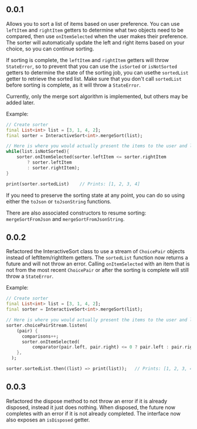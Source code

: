## 0.0.1

Allows you to sort a list of items based on user preference. You can use `leftItem` and `rightItem` getters to determine what two objects need to be compared, then use `onItemSelected` when the user makes their preference. The sorter will automatically update the left and right items based on your choice, so you can continue sorting.

If sorting is complete, the `leftItem` and `rightItem` getters will throw `StateError`, so to prevent that you can use the `isSorted` or `isNotSorted` getters to determine the state of the sorting job, you can usethe `sortedList` getter to retrieve the sorted list. Make sure that you don't call `sortedList` before sorting is complete, as it will throw a `StateError`.

Currently, only the merge sort algorithm is implemented, but others may be added later.


Example:

```dart
// Create sorter
final List<int> list = [3, 1, 4, 2];
final sorter = InteractiveSort<int>.mergeSort(list);

// Here is where you would actually present the items to the user and let them pick.
while(list.isNotSorted){
    sorter.onItemSelected(sorter.leftItem <= sorter.rightItem
        ? sorter.leftItem
        : sorter.rightItem);
}

print(sorter.sortedList)    // Prints: [1, 2, 3, 4]
```
If you need to preserve the sorting state at any point, you can do so using either the `toJson` or `toJsonString` functions. 

There are also associated constructors to resume sorting: `mergeSortFromJson` and `mergeSortFromJsonString`.

## 0.0.2
Refactored the InteractiveSort class to use a stream of `ChoicePair` objects instead of leftItem/rightItem getters. 
The `sortedList` function now returns a future and will not throw an error.
Calling `onItemSelected` with an item that is not from the most recent `ChoicePair` or after the sorting is complete will still throw a `StateError`.

Example: 
```dart
// Create sorter
final List<int> list = [3, 1, 4, 2];
final sorter = InteractiveSort<int>.mergeSort(list);

// Here is where you would actually present the items to the user and let them pick.
sorter.choicePairStream.listen(
    (pair) {
      comparisons++;
      sorter.onItemSelected(
          comparator(pair.left, pair.right) <= 0 ? pair.left : pair.right);
    },
  );

sorter.sortedList.then((list) => print(list));   // Prints: [1, 2, 3, 4]
```

## 0.0.3
Refactored the dispose method to not throw an error if it is already disposed, instead it just does nothing.
When disposed, the future now completes with an error if it is not already completed.
The interface now also exposes an `isDisposed` getter.

